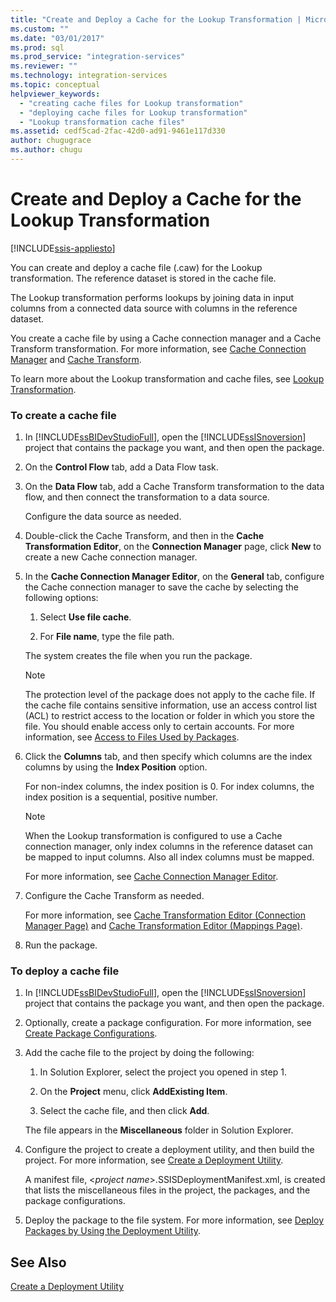 ```yaml
---
title: "Create and Deploy a Cache for the Lookup Transformation | Microsoft Docs"
ms.custom: ""
ms.date: "03/01/2017"
ms.prod: sql
ms.prod_service: "integration-services"
ms.reviewer: ""
ms.technology: integration-services
ms.topic: conceptual
helpviewer_keywords: 
  - "creating cache files for Lookup transformation"
  - "deploying cache files for Lookup transformation"
  - "Lookup transformation cache files"
ms.assetid: cedf5cad-2fac-42d0-ad91-9461e117d330
author: chugugrace
ms.author: chugu
---
```

# Create and Deploy a Cache for the Lookup Transformation

[!INCLUDE[ssis-appliesto](../../../includes/ssis-appliesto-ssvrpluslinux-asdb-asdw-xxx.md)]


  You can create and deploy a cache file (.caw) for the Lookup transformation. The reference dataset is stored in the cache file.  
  
 The Lookup transformation performs lookups by joining data in input columns from a connected data source with columns in the reference dataset.  
  
 You create a cache file by using a Cache connection manager and a Cache Transform transformation. For more information, see [Cache Connection Manager](../../../integration-services/data-flow/transformations/cache-connection-manager.md) and [Cache Transform](../../../integration-services/data-flow/transformations/cache-transform.md).  
  
 To learn more about the Lookup transformation and cache files, see [Lookup Transformation](../../../integration-services/data-flow/transformations/lookup-transformation.md).  
  
### To create a cache file  
  
1.  In [!INCLUDE[ssBIDevStudioFull](../../../includes/ssbidevstudiofull-md.md)], open the [!INCLUDE[ssISnoversion](../../../includes/ssisnoversion-md.md)] project that contains the package you want, and then open the package.  
  
2.  On the **Control Flow** tab, add a Data Flow task.  
  
3.  On the **Data Flow** tab, add a Cache Transform transformation to the data flow, and then connect the transformation to a data source.  
  
     Configure the data source as needed.  
  
4.  Double-click the Cache Transform, and then in the **Cache Transformation Editor**, on the **Connection Manager** page, click **New** to create a new Cache connection manager.  
  
5.  In the **Cache Connection Manager Editor**, on the **General** tab, configure the Cache connection manager to save the cache by selecting the following options:  
  
    1.  Select **Use file cache**.  
  
    2.  For **File name**, type the file path.  
  
     The system creates the file when you run the package.  
  
    > [!NOTE]  
    >  The protection level of the package does not apply to the cache file. If the cache file contains sensitive information, use an access control list (ACL) to restrict access to the location or folder in which you store the file. You should enable access only to certain accounts. For more information, see [Access to Files Used by Packages](../../../integration-services/security/security-overview-integration-services.md#files).  
  
6.  Click the **Columns** tab, and then specify which columns are the index columns by using the **Index Position** option.  
  
     For non-index columns, the index position is 0. For index columns, the index position is a sequential, positive number.  
  
    > [!NOTE]  
    >  When the Lookup transformation is configured to use a Cache connection manager, only index columns in the reference dataset can be mapped to input columns. Also all index columns must be mapped.  
  
     For more information, see [Cache Connection Manager Editor](../../../integration-services/data-flow/transformations/cache-connection-manager-editor.md).  
  
7.  Configure the Cache Transform as needed.  
  
     For more information, see [Cache Transformation Editor &#40;Connection Manager Page&#41;](../../../integration-services/data-flow/transformations/cache-transformation-editor-connection-manager-page.md) and [Cache Transformation Editor &#40;Mappings Page&#41;](../../../integration-services/data-flow/transformations/cache-transformation-editor-mappings-page.md).  
  
8.  Run the package.  
  
### To deploy a cache file  
  
1.  In [!INCLUDE[ssBIDevStudioFull](../../../includes/ssbidevstudiofull-md.md)], open the [!INCLUDE[ssISnoversion](../../../includes/ssisnoversion-md.md)] project that contains the package you want, and then open the package.  
  
2.  Optionally, create a package configuration. For more information, see [Create Package Configurations](../../../integration-services/packages/create-package-configurations.md).  
  
3.  Add the cache file to the project by doing the following:  
  
    1.  In Solution Explorer, select the project you opened in step 1.  
  
    2.  On the **Project** menu, click **AddExisting Item**.  
  
    3.  Select the cache file, and then click **Add**.  
  
     The file appears in the **Miscellaneous** folder in Solution Explorer.  
  
4.  Configure the project to create a deployment utility, and then build the project. For more information, see [Create a Deployment Utility](../../../integration-services/packages/create-a-deployment-utility.md).  
  
     A manifest file, \<*project name*>.SSISDeploymentManifest.xml, is created that lists the miscellaneous files in the project, the packages, and the package configurations.  
  
5.  Deploy the package to the file system. For more information, see [Deploy Packages by Using the Deployment Utility](../../../integration-services/packages/deploy-packages-by-using-the-deployment-utility.md).  
  
## See Also  
 [Create a Deployment Utility](../../../integration-services/packages/create-a-deployment-utility.md)  
  
  
